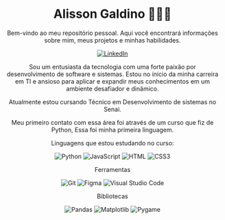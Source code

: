 <h1 align="center">Alisson Galdino  👨🏽‍💻</h1>    
<p align="center"> 
  Bem-vindo ao meu repositório pessoal. Aqui você encontrará informações sobre mim, meus projetos e minhas habilidades.

<p align="center">
  <a href="https://linkedin.com/in/alissonalves22" target="_blank">
    <img src="https://img.shields.io/badge/-LinkedIn-0077B5?style=flat-square&logo=Linkedin&logoColor=white" alt="LinkedIn">
  </a>

<p align="center"> 
  Sou um entusiasta da tecnologia com uma forte paixão por desenvolvimento de software e sistemas. Estou no início da minha carreira em TI e ansioso para aplicar e expandir meus conhecimentos em um ambiente desafiador e dinâmico.

<p align="center">
  Atualmente estou cursando Técnico em Desenvolvimento de sistemas no Senai.

<p align="center"> Meu primeiro contato com essa área foi através de um curso que fiz de Python, Essa foi minha primeira linguagem.

<p align="center"> Linguagens que estou estudando no curso:

<p align="center">  <img src="https://img.shields.io/badge/-Python-3776AB?logo=python&logoColor=white&style=flat-square" alt="Python"> <img src="https://img.shields.io/badge/-JavaScript-F7DF1E?style=flat-square&logo=JavaScript&logoColor=black" alt="JavaScript"> <img src="https://img.shields.io/badge/-HTML5-E34F26?style=flat-square&logo=HTML5&logoColor=white" alt="HTML">   <img src="https://img.shields.io/badge/-CSS3-1572B6?style=flat-square&logo=CSS3&logoColor=white" alt="CSS3">
  
<p align="center">  Ferramentas 
 
 <p align="center">  <img src="https://img.shields.io/badge/-Git-F05032?style=flat-square&logo=Git&logoColor=white" alt="Git">   <img src="https://img.shields.io/badge/-Figma-F24E1E?logo=figma&logoColor=white&style=flat-square" alt="Figma">  <img src="https://img.shields.io/badge/-Visual%20Studio%20Code-007ACC?style=flat-square&logo=Visual%20Studio%20Code&logoColor=white" alt="Visual Studio Code">



  
<p align="center"> Bibliotecas 

<p align="center"> <img src="https://img.shields.io/badge/-Pandas-150458?logo=pandas&logoColor=white&style=flat-square" alt="Pandas"> <img src="https://img.shields.io/badge/-Matplotlib-11557C?logo=matplotlib&logoColor=white&style=flat-square" alt="Matplotlib"> <img src="https://img.shields.io/badge/-Pygame-000000?logo=pygame&logoColor=white&style=flat-square" alt="Pygame">










